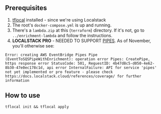 ## Prerequisites

1. [tflocal](https://github.com/localstack/terraform-local) installed - since we're using Localstack
2. The root's `docker-compose.yml` is up and running.
3. There's a `lambda.zip` at this (`terraform`) directory. If it's not, go to `../enrichment-lambda` and follow the instructions.
4. **LOCALSTACK PRO** - NEEDED TO SUPPORT [PIPES](https://docs.localstack.cloud/user-guide/aws/pipes/). As of November, you'll otherwise see:
```
Error: creating AWS EventBridge Pipes Pipe (EventToSQSPipeWithEnrichment): operation error Pipes: CreatePipe, https response error StatusCode: 501, RequestID: 4b47d8c5-d050-4e62-8b30-47e0ec178c1d, api error InternalFailure: API for service 'pipes' not yet implemented or pro feature - please check https://docs.localstack.cloud/references/coverage/ for further information
```

## How to use
```
tflocal init && tflocal apply
```
